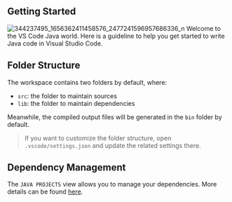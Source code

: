 ## Getting Started
![344237495_1656362411458576_2477241596957686336_n](https://user-images.githubusercontent.com/79729183/235365591-61ee51cc-46a8-4c59-a4e1-97e0ab2e464b.jpg)
Welcome to the VS Code Java world. Here is a guideline to help you get started to write Java code in Visual Studio Code.

## Folder Structure

The workspace contains two folders by default, where:

- `src`: the folder to maintain sources
- `lib`: the folder to maintain dependencies

Meanwhile, the compiled output files will be generated in the `bin` folder by default.

> If you want to customize the folder structure, open `.vscode/settings.json` and update the related settings there.

## Dependency Management

The `JAVA PROJECTS` view allows you to manage your dependencies. More details can be found [here](https://github.com/microsoft/vscode-java-dependency#manage-dependencies).
